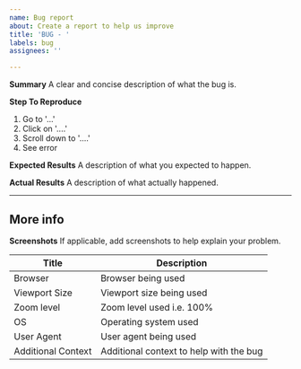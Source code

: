 ```yaml
---
name: Bug report
about: Create a report to help us improve
title: 'BUG - '
labels: bug
assignees: ''

---
```


**Summary**
A clear and concise description of what the bug is.

**Step To Reproduce**
1. Go to '...'
2. Click on '....'
3. Scroll down to '....'
4. See error

**Expected Results**
A description of what you expected to happen.

**Actual Results**
A description of what actually happened.

---

## More info

**Screenshots**
If applicable, add screenshots to help explain your problem.

| Title | Description |
| ----- | ------------ |
| Browser | Browser being used |
| Viewport Size | Viewport size being used |
| Zoom level | Zoom level used i.e. 100% |
| OS | Operating system used |
| User Agent | User agent being used |
| Additional Context | Additional context to help with the bug |
